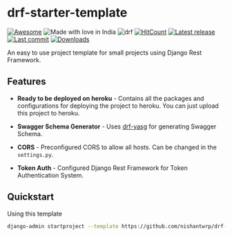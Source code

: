 # drf-starter-template
[![Awesome](https://cdn.rawgit.com/sindresorhus/awesome/d7305f38d29fed78fa85652e3a63e154dd8e8829/media/badge.svg)](https://github.com/sindresorhus/awesome) ![Made with love in India](https://madewithlove.now.sh/in?template=flat-square) ![drf](https://img.shields.io/badge/Built%20for-Django%20Rest%20Framework-green)
[![HitCount](http://hits.dwyl.com/nishantwrp/drf-starter-template.svg)](http://hits.dwyl.com/nishantwrp/drf-starter-template) [![Latest release](https://badgen.net/github/release/nishantwrp/drf-starter-template)](https://github.com/nishantwrp/drf-starter-template)  [![Last commit](https://badgen.net/github/last-commit/nishantwrp/drf-starter-template)](https://github.com/nishantwrp/drf-starter-template)   [![Downloads](https://badgen.net/github/assets-dl/nishantwrp/drf-starter-template)](https://github.com/nishantwrp/drf-starter-template)

An easy to use project template for small projects using Django Rest Framework.

## Features

- **Ready to be deployed on heroku** - Contains all the packages and configurations for deploying the project to heroku. You can just upload this project to heroku.

- **Swagger Schema Generator** - Uses [drf-yasg](https://github.com/axnsan12/drf-yasg) for generating Swagger Schema.

-  **CORS** - Preconfigured CORS to allow all hosts. Can be changed in the `settings.py`.

- **Token Auth** - Configured Django Rest Framework for Token Authentication System.

## Quickstart

Using this template

```bash
django-admin startproject --template https://github.com/nishantwrp/drf-starter-template/releases/download/v3.0/template.zip --name=Procfile  your_project_name .
```
